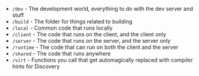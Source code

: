 - `/dev` - The development world, everything to do with the dev server and stuff
- `/build` - The folder for things related to building
- `/local` - Common code that runs locally
- `/client` - The code that runs on the client, and the client only
- `/server` - The code that runs on the server, and the server only
- `/runtime` - The code that can run on both the client and the server
- `/shared` - The code that runs anywhere
- `/virt` - Functions you call that get automagically replaced with compiler hints for Discovery
